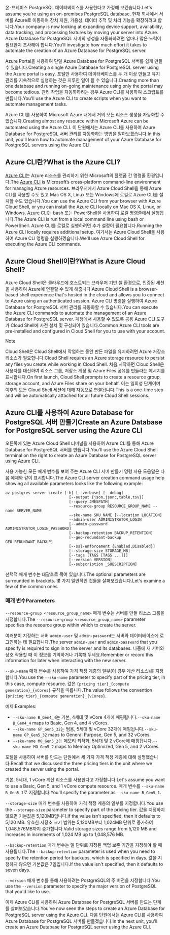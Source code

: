 <span data-ttu-id="b9f82-101">온-프레미스 PostgreSQL 데이터베이스를 사용한다고 가정해 보겠습니다.</span><span class="sxs-lookup"><span data-stu-id="b9f82-101">Let's assume you're using an on-premises PostgreSQL database.</span></span> <span data-ttu-id="b9f82-102">현재 회사에서 서버를 Azure로 이동하여 장치 지원, 가용성, 데이터 추적 및 처리 기능을 확장하려고 합니다.</span><span class="sxs-lookup"><span data-stu-id="b9f82-102">Your company is now looking at expanding device support, availability, data tracking, and processing features by moving your server into Azure.</span></span> <span data-ttu-id="b9f82-103">Azure Database for PostgreSQL 서버의 생성을 자동화하려면 얼마나 많은 노력이 필요한지 조사해야 합니다.</span><span class="sxs-lookup"><span data-stu-id="b9f82-103">You'll investigate how much effort it takes to automate the creation of an Azure Database for PostgreSQL server.</span></span>

<span data-ttu-id="b9f82-104">Azure Portal을 사용하여 단일 Azure Database for PostgreSQL 서버를 쉽게 만들 수 있습니다.</span><span class="sxs-lookup"><span data-stu-id="b9f82-104">Creating a single Azure Database for PostgreSQL server using the Azure portal is easy.</span></span> <span data-ttu-id="b9f82-105">포털만 사용하여 데이터베이스를 두 개 이상 만들고 유지 관리를 지속적으로 실행하는 것은 지루한 일이 될 수 있습니다.</span><span class="sxs-lookup"><span data-stu-id="b9f82-105">Creating more than one database and running on-going maintenance using only the portal may become tedious.</span></span> <span data-ttu-id="b9f82-106">관리 작업을 자동화하려는 경우 Azure CLI를 사용하여 스크립트를 만듭니다.</span><span class="sxs-lookup"><span data-stu-id="b9f82-106">You'll use the Azure CLI to create scripts when you want to automate management tasks.</span></span>

<span data-ttu-id="b9f82-107">Azure CLI를 사용하여 Microsoft Azure 내에서 거의 모든 리소스 생성을 자동화할 수 있습니다.</span><span class="sxs-lookup"><span data-stu-id="b9f82-107">Creating almost any resource within Microsoft Azure can be automated using the Azure CLI.</span></span> <span data-ttu-id="b9f82-108">이 단원에서는 Azure CLI를 사용하여 Azure Database for PostgreSQL 서버 관리를 자동화하는 방법을 알아보겠습니다.</span><span class="sxs-lookup"><span data-stu-id="b9f82-108">In this unit, you'll learn how to automate management of your Azure Database for PostgreSQL servers using the Azure CLI.</span></span>

## <a name="what-is-the-azure-cli"></a><span data-ttu-id="b9f82-109">Azure CLI란?</span><span class="sxs-lookup"><span data-stu-id="b9f82-109">What is the Azure CLI?</span></span>

<span data-ttu-id="b9f82-110">[Azure CLI](https://docs.microsoft.com/cli/azure/)는 Azure 리소스를 관리하기 위한 Microsoft의 플랫폼 간 명령줄 환경입니다.</span><span class="sxs-lookup"><span data-stu-id="b9f82-110">The [Azure CLI](https://docs.microsoft.com/cli/azure/) is Microsoft’s cross-platform command-line environment for managing Azure resources.</span></span> <span data-ttu-id="b9f82-111">브라우저에서 Azure Cloud Shell을 통해 Azure CLI를 사용할 수도 있고 Mac OS X, Linux 또는 Windows에 로컬로 Azure CLI를 설치할 수도 있습니다.</span><span class="sxs-lookup"><span data-stu-id="b9f82-111">You can use the Azure CLI from your browser with Azure Cloud Shell, or you can install the Azure CLI locally on Mac OS X, Linux, or Windows.</span></span> <span data-ttu-id="b9f82-112">Azure CLI는 bash 또는 PowerShell을 사용하여 로컬 명령줄에서 실행됩니다.</span><span class="sxs-lookup"><span data-stu-id="b9f82-112">The Azure CLI is run from a local command line using bash or PowerShell.</span></span> <span data-ttu-id="b9f82-113">Azure CLI를 로컬로 실행하려면 추가 설정이 필요합니다.</span><span class="sxs-lookup"><span data-stu-id="b9f82-113">Running the Azure CLI locally requires additional setup.</span></span> <span data-ttu-id="b9f82-114">여기서는 Azure Cloud Shell을 사용하여 Azure CLI 명령을 실행하겠습니다.</span><span class="sxs-lookup"><span data-stu-id="b9f82-114">We'll use Azure Cloud Shell for executing the Azure CLI commands.</span></span>

## <a name="what-is-azure-cloud-shell"></a><span data-ttu-id="b9f82-115">Azure Cloud Shell이란?</span><span class="sxs-lookup"><span data-stu-id="b9f82-115">What is Azure Cloud Shell?</span></span>

<span data-ttu-id="b9f82-116">Azure Cloud Shell은 클라우드에 호스트되는 브라우저 기반 셸 환경으로, 인증된 세션을 사용하여 Azure에 연결할 수 있게 해줍니다.</span><span class="sxs-lookup"><span data-stu-id="b9f82-116">Azure Cloud Shell is a browser-based shell experience that's hosted in the cloud and allows you to connect to Azure using an authenticated session.</span></span> <span data-ttu-id="b9f82-117">Azure CLI 명령을 실행하여 Azure Database for PostgreSQL 서버 관리를 자동화할 수 있습니다.</span><span class="sxs-lookup"><span data-stu-id="b9f82-117">You can execute the Azure CLI commands to automate the management of an Azure Database for PostgreSQL server.</span></span> <span data-ttu-id="b9f82-118">계정에서 사용할 수 있도록 공용 Azure CLI 도구가 Cloud Shell에 사전 설치 및 구성되어 있습니다.</span><span class="sxs-lookup"><span data-stu-id="b9f82-118">Common Azure CLI tools are pre-installed and configured in Cloud Shell for you to use with your account.</span></span>

> [!NOTE]
> <span data-ttu-id="b9f82-119">Cloud Shell은 Cloud Shell에서 작업하는 동안 만든 파일을 유지하려면 Azure 저장소 리소스가 필요합니다.</span><span class="sxs-lookup"><span data-stu-id="b9f82-119">Cloud Shell requires an Azure storage resource to persist any files you create while working in Cloud Shell.</span></span> <span data-ttu-id="b9f82-120">처음 시작하면 Cloud Shell은 사용자를 대신하여 리소스 그룹, 저장소 계정 및 Azure Files 공유를 만들라는 메시지를 표시합니다.</span><span class="sxs-lookup"><span data-stu-id="b9f82-120">On first launch, Cloud Shell prompts to create a resource group, storage account, and Azure Files share on your behalf.</span></span> <span data-ttu-id="b9f82-121">이는 일회성 단계이며 이후의 모든 Cloud Shell 세션에 대해 자동으로 연결됩니다.</span><span class="sxs-lookup"><span data-stu-id="b9f82-121">This is a one-time step and will be automatically attached for all future Cloud Shell sessions.</span></span>

## <a name="create-an-azure-database-for-postgresql-server-using-the-azure-cli"></a><span data-ttu-id="b9f82-122">Azure CLI를 사용하여 Azure Database for PostgreSQL 서버 만들기</span><span class="sxs-lookup"><span data-stu-id="b9f82-122">Create an Azure Database for PostgreSQL server using the Azure CLI</span></span>

<span data-ttu-id="b9f82-123">오른쪽에 있는 Azure Cloud Shell 터미널을 사용하여 Azure CLI를 통해 Azure Database for PostgreSQL 서버를 만듭니다.</span><span class="sxs-lookup"><span data-stu-id="b9f82-123">You'll use the Azure Cloud Shell terminal on the right to create an Azure Database for PostgreSQL server using Azure CLI.</span></span>

<span data-ttu-id="b9f82-124">사용 가능한 모든 매개 변수를 보여 주는 Azure CLI 서버 만들기 명령 사용 도움말은 다음 예제와 같이 표시합니다.</span><span class="sxs-lookup"><span data-stu-id="b9f82-124">The Azure CLI server creation command usage help showing all available parameters looks like the following example:</span></span>

```azurecli
az postgres server create [-h] [--verbose] [--debug]
                            [--output {json,jsonc,table,tsv}]
                            [--query JMESPATH]
                            --resource-group RESOURCE_GROUP_NAME --name SERVER_NAME
                            --sku-name SKU_NAME [--location LOCATION]
                            --admin-user ADMINISTRATOR_LOGIN
                            [--admin-password ADMINISTRATOR_LOGIN_PASSWORD]
                            [--backup-retention BACKUP_RETENTION]
                            [--geo-redundant-backup GEO_REDUNDANT_BACKUP]
                            [--ssl-enforcement {Enabled,Disabled}]
                            [--storage-size STORAGE_MB]
                            [--tags [TAGS [TAGS ...]]]
                            [--version VERSION]
                            [--subscription _SUBSCRIPTION]

```

<span data-ttu-id="b9f82-125">선택적 매개 변수는 대괄호로 묶여 있습니다.</span><span class="sxs-lookup"><span data-stu-id="b9f82-125">The optional parameters are surrounded in brackets.</span></span> <span data-ttu-id="b9f82-126">몇 가지 일반적인 것들을 살펴보겠습니다.</span><span class="sxs-lookup"><span data-stu-id="b9f82-126">Let's examine a few of the common ones.</span></span>

### <a name="parameters"></a><span data-ttu-id="b9f82-127">매개 변수</span><span class="sxs-lookup"><span data-stu-id="b9f82-127">Parameters</span></span>

<span data-ttu-id="b9f82-128">`--resource-group <resource_group_name>` 매개 변수는 서버를 만들 리소스 그룹을 지정합니다.</span><span class="sxs-lookup"><span data-stu-id="b9f82-128">The `--resource-group <resource_group_name>` parameter specifies the resource group within which to create the server.</span></span>

<span data-ttu-id="b9f82-129">여러분이 지정하는 서버 `admin-user` 및 `admin-password`는 서버와 데이터베이스에 로그인하는 데 필요합니다.</span><span class="sxs-lookup"><span data-stu-id="b9f82-129">The server `admin-user` and `admin-password` that you specify is required to sign in to the server and its databases.</span></span> <span data-ttu-id="b9f82-130">나중에 새 서버와 상호 작용할 때 이 정보를 기억하거나 기록해 두세요.</span><span class="sxs-lookup"><span data-stu-id="b9f82-130">Remember or record this information for later when interacting with the new server.</span></span>

<span data-ttu-id="b9f82-131">`--sku-name` 매개 변수를 사용하여 가격 책정 계층의 일부(이 경우 계산 리소스)를 지정합니다.</span><span class="sxs-lookup"><span data-stu-id="b9f82-131">You use the `--sku-name` parameter to specify part of the pricing tier, in this case, compute resource.</span></span> <span data-ttu-id="b9f82-132">값은 `{pricing tier}_{compute generation}_{vCores}` 규칙을 따릅니다.</span><span class="sxs-lookup"><span data-stu-id="b9f82-132">The value follows the convention `{pricing tier}_{compute generation}_{vCores}`.</span></span>

<span data-ttu-id="b9f82-133">예제:</span><span class="sxs-lookup"><span data-stu-id="b9f82-133">Examples:</span></span>

- <span data-ttu-id="b9f82-134">`--sku-name B_Gen4_4`는 기본, 4세대 및 vCore 4개에 매핑됩니다.</span><span class="sxs-lookup"><span data-stu-id="b9f82-134">`--sku-name B_Gen4_4` maps to Basic, Gen 4, and 4 vCores.</span></span>
- <span data-ttu-id="b9f82-135">`--sku-name GP_Gen5_32`는 범용, 5세대 및 vCore 32개에 매핑됩니다.</span><span class="sxs-lookup"><span data-stu-id="b9f82-135">`--sku-name GP_Gen5_32` maps to General Purpose, Gen 5, and 32 vCores.</span></span>
- <span data-ttu-id="b9f82-136">`--sku-name MO_Gen5_2`는 메모리 최적화, 5세대 및 2 vCore에 매핑됩니다.</span><span class="sxs-lookup"><span data-stu-id="b9f82-136">`--sku-name MO_Gen5_2` maps to Memory Optimized, Gen 5, and 2 vCores.</span></span>

<span data-ttu-id="b9f82-137">포털을 사용하여 서버를 만드는 단원에서 세 가지 가격 책정 계층에 대해 설명했습니다.</span><span class="sxs-lookup"><span data-stu-id="b9f82-137">Recall that we discussed the three pricing tiers in the unit where we created the server using the portal.</span></span>

<span data-ttu-id="b9f82-138">기본, 5세대, 1 vCore 계산 리소스를 사용한다고 가정합니다.</span><span class="sxs-lookup"><span data-stu-id="b9f82-138">Let's assume you want to use a Basic, Gen 5, and 1 vCore compute resource.</span></span> <span data-ttu-id="b9f82-139">매개 변수를 `--sku-name B_Gen5_1`로 지정합니다.</span><span class="sxs-lookup"><span data-stu-id="b9f82-139">You'll specify the parameter as `--sku-name B_Gen5_1`.</span></span>

<span data-ttu-id="b9f82-140">`--storage-size` 매개 변수를 사용하여 가격 책정 계층의 일부를 지정합니다.</span><span class="sxs-lookup"><span data-stu-id="b9f82-140">You use the `--storage-size` parameter to specify part of the pricing tier.</span></span> <span data-ttu-id="b9f82-141">값을 지정하지 않으면 기본값은 5,120MB입니다.</span><span class="sxs-lookup"><span data-stu-id="b9f82-141">If the value isn't specified, then it defaults to 5,120 MB.</span></span> <span data-ttu-id="b9f82-142">유효한 저장소 크기 범위는 5,120MB부터 1,024MB 단위로 증가하여 1,048,576MB까지 증가합니다.</span><span class="sxs-lookup"><span data-stu-id="b9f82-142">Valid storage sizes range from 5,120 MB and increases in increments of 1,024 MB up to 1,048,576 MB.</span></span>

<span data-ttu-id="b9f82-143">`--backup-retention` 매개 변수는 일 단위로 지정된 백업 보존 기간을 지정해야 할 때 사용됩니다.</span><span class="sxs-lookup"><span data-stu-id="b9f82-143">The `--backup-retention` parameter is used when you need to specify the retention period for backups, which is specified in days.</span></span> <span data-ttu-id="b9f82-144">값을 지정하지 않으면 기본값은 7일입니다.</span><span class="sxs-lookup"><span data-stu-id="b9f82-144">If the value isn't specified, then it defaults to seven days.</span></span>

<span data-ttu-id="b9f82-145">`--version` 매개 변수를 통해 사용하려는 PostgreSQL의 주 버전을 지정합니다.</span><span class="sxs-lookup"><span data-stu-id="b9f82-145">You use the `--version` parameter to specify the major version of PostgreSQL that you'd like to use.</span></span>

<span data-ttu-id="b9f82-146">이제 Azure CLI를 사용하여 Azure Database for PostgreSQL 서버를 만드는 단계를 살펴보았습니다.</span><span class="sxs-lookup"><span data-stu-id="b9f82-146">You've now seen the steps to create an Azure Database for PostgreSQL server using the Azure CLI.</span></span> <span data-ttu-id="b9f82-147">다음 단원에서는 Azure CLI를 사용하여 Azure Database for PostgreSQL 서버를 만들겠습니다.</span><span class="sxs-lookup"><span data-stu-id="b9f82-147">In the next unit, you'll create an Azure Database for PostgreSQL server using the Azure CLI.</span></span>